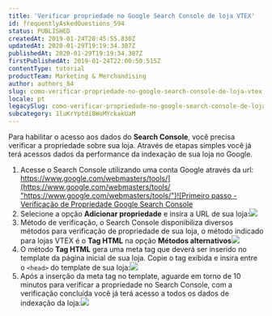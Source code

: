 ```yaml
---
title: 'Verificar propriedade no Google Search Console de loja VTEX'
id: frequentlyAskedQuestions_594
status: PUBLISHED
createdAt: 2019-01-24T20:45:55.830Z
updatedAt: 2020-01-29T19:19:34.387Z
publishedAt: 2020-01-29T19:19:34.387Z
firstPublishedAt: 2019-01-24T22:00:50.515Z
contentType: tutorial
productTeam: Marketing & Merchandising
author: authors_84
slug: como-verificar-propriedade-no-google-search-console-de-loja-vtex
locale: pt
legacySlug: como-verificar-propriedade-no-google-search-console-de-loja-vtex
subcategory: 1luKrYptdi8WoMYckakUaM
---
```


Para habilitar o acesso aos dados do **Search Console**, você precisa verificar a propriedade sobre sua loja. Através de etapas simples você já terá acessos dados da performance da indexação de sua loja no Google.

1. Acesse o Search Console utilizando uma conta Google através da url: [https://www.google.com/webmasters/tools/](https://www.google.com/webmasters/tools/ "https://www.google.com/webmasters/tools/")![Primeiro passo - Verificação de Propriedade Google Search Console](//images.contentful.com/alneenqid6w5/53nfBOKjXOMGacqQIGuYKY/5d9bed2fd41df4956e89a5e52c00acc4/step_1.jpg) 
2. Selecione a opção **Adicionar propriedade** e insira a URL de sua loja:![](//images.contentful.com/alneenqid6w5/5z5kYNIrzUo2mumc6WU6sC/d5e408a19b2ec6cf3c261ce490b43cab/step_2.jpg)
3. Método de verificação, o Search Console disponibiliza diversos métodos para verificação de propriedade de sua loja, o método indicado para lojas VTEX é o **Tag HTML** na opção **Métodos alternativos**![](//images.contentful.com/alneenqid6w5/5QvujnxhluSkW8UOkOwUOM/86022ea4ffb6dad43f421af5ea130568/step_3.jpg)
4. O método **Tag HTML** gera uma meta tag que deverá ser inserido no template da página inicial de sua loja. Copie o tag exibida e insira entre o `<head>` do template de sua loja:![](//images.contentful.com/alneenqid6w5/3uDOqrv56oMGUK6mAewgSO/bd820d0abd57ef29c88cccc5669e314f/step_4.jpg)
5. Após a inserção da meta tag no template, aguarde em torno de 10 minutos para verificar a propriedade no Search Console, com a verificação concluída você já terá acesso a todos os dados de indexação da loja:![](//images.contentful.com/alneenqid6w5/225MhXRikEygYCyagUY4MQ/11f0f693fa62a9700d6cec050267e98b/step_5.jpg)
